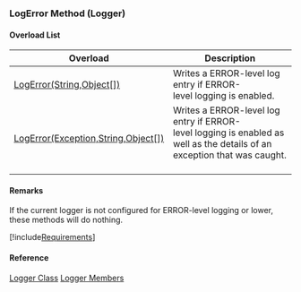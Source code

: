 ### LogError Method (Logger)

#### Overload List

| Overload | Description |
| --- | --- |
| [LogError(String,Object\[\])](FChoice.Common~FChoice.Common.Logger~LogError(String,Object[]).md) | Writes a ERROR-level log entry if ERROR-level logging is enabled.   |
| [LogError(Exception,String,Object\[\])](FChoice.Common~FChoice.Common.Logger~LogError(Exception,String,Object[]).md) | Writes a ERROR-level log entry if ERROR-level logging is enabled as well as the details of an exception that was caught.   |

#### Remarks

If the current logger is not configured for ERROR-level logging or lower, these methods will do nothing.

[!include[Requirements](../partials/requirements.md)]



#### Reference

[Logger Class](FChoice.Common~FChoice.Common.Logger.md)
[Logger Members](FChoice.Common~FChoice.Common.Logger_members.md)
